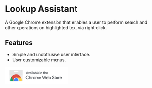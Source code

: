 # Lookup Assistant

A Google Chrome extension that enables a user to perform search and other operations on highlighted text via right-click.

## Features

- Simple and unobtrusive user interface.
- User customizable menus.

[![Chrome Web Store](./assets/ChromeWebStore_Badge_v2_206x58.png)](https://chrome.google.com/webstore/detail/gffkdmepjpippahnkmhellmgoinojhle)
